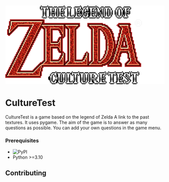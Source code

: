 ![Logo](resources/icon.png)
# CultureTest

CultureTest is a game based on the legend of Zelda A link to the past textures. It uses pygame. The aim of the game is to answer as many questions as possible. You can add your own questions in the game menu.


### Prerequisites
- ![PyPI](https://img.shields.io/pypi/v/pygame.svg?label=pygame)
- Python >=3.10


## Contributing
